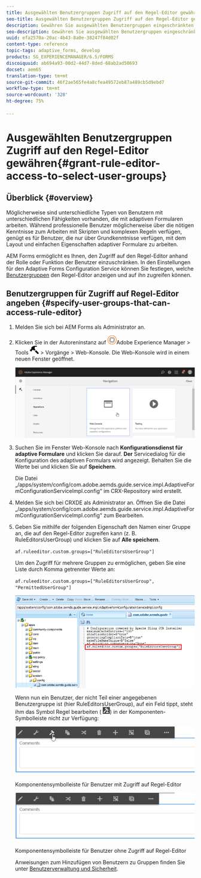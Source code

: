```yaml
---
title: Ausgewählten Benutzergruppen Zugriff auf den Regel-Editor gewähren
seo-title: Ausgewählten Benutzergruppen Zugriff auf den Regel-Editor gewähren
description: Gewähren Sie ausgewählten Benutzergruppen eingeschränkten Zugriff auf den Regel-Editor.
seo-description: Gewähren Sie ausgewählten Benutzergruppen eingeschränkten Zugriff auf den Regel-Editor.
uuid: efa2570a-20ac-4b43-8a0e-38247f84d02f
content-type: reference
topic-tags: adaptive_forms, develop
products: SG_EXPERIENCEMANAGER/6.5/FORMS
discoiquuid: ab694a93-00d2-44d7-8ded-68ab2ad50693
docset: aem65
translation-type: tm+mt
source-git-commit: 46f2ae565fe4a8cfea49572eb87a489cb5d9ebd7
workflow-type: tm+mt
source-wordcount: '328'
ht-degree: 75%

---
```



# Ausgewählten Benutzergruppen Zugriff auf den Regel-Editor gewähren{#grant-rule-editor-access-to-select-user-groups}

## Überblick {#overview}

Möglicherweise sind unterschiedliche Typen von Benutzern mit unterschiedlichen Fähigkeiten vorhanden, die mit adaptiven Formularen arbeiten. Während professionelle Benutzer möglicherweise über die nötigen Kenntnisse zum Arbeiten mit Skripten und komplexen Regeln verfügen, genügt es für Benutzer, die nur über Grundkenntnisse verfügen, mit dem Layout und einfachen Eigenschaften adaptiver Formulare zu arbeiten.

AEM Forms ermöglicht es Ihnen, den Zugriff auf den Regel-Editor anhand der Rolle oder Funktion der Benutzer einzuschränken. In den Einstellungen für den Adaptive Forms Configuration Service können Sie festlegen, welche [Benutzergruppen](/help/sites-administering/security.md) den Regel-Editor anzeigen und auf ihn zugreifen können.

## Benutzergruppen für Zugriff auf Regel-Editor angeben {#specify-user-groups-that-can-access-rule-editor}

1. Melden Sie sich bei AEM Forms als Administrator an.
1. Klicken Sie in der Autoreninstanz auf ![adobeexperiencemanager](assets/adobeexperiencemanager.png)Adobe Experience Manager > Tools ![hammer](assets/hammer.png) > Vorgänge > Web-Konsole. Die Web-Konsole wird in einem neuen Fenster geöffnet.

   ![1-2](assets/1-2.png)

1. Suchen Sie im Fenster Web-Konsole nach **Konfigurationsdienst für adaptive Formulare** und klicken Sie darauf. **Der** Servicedialog für die Konfiguration des adaptiven Formulars wird angezeigt. Behalten Sie die Werte bei und klicken Sie auf **Speichern**.

   Die Datei „/apps/system/config/com.adobe.aemds.guide.service.impl.AdaptiveFormConfigurationServiceImpl.config“ im CRX-Repository wird erstellt.

1. Melden Sie sich bei CRXDE als Administrator an. Öffnen Sie die Datei „/apps/system/config/com.adobe.aemds.guide.service.impl.AdaptiveFormConfigurationServiceImpl.config“ zum Bearbeiten.
1. Geben Sie mithilfe der folgenden Eigenschaft den Namen einer Gruppe an, die auf den Regel-Editor zugreifen kann (z. B. RuleEditorsUserGroup) und klicken Sie auf **Alle speichern**.

   `af.ruleeditor.custom.groups=["RuleEditorsUserGroup"]`

   Um den Zugriff für mehrere Gruppen zu ermöglichen, geben Sie eine Liste durch Komma getrennter Werte an:

   `af.ruleeditor.custom.groups=["RuleEditorsUserGroup", "PermittedUserGroup"]`

   ![Benutzer erstellen](assets/create_user_new.png)

   Wenn nun ein Benutzer, der nicht Teil einer angegebenen Benutzergruppe ist (hier RuleEditorsUserGroup), auf ein Feld tippt, steht ihm das Symbol Regel bearbeiten ( ![edit-rules1](assets/edit-rules1.png)) in der Komponenten-Symbolleiste nicht zur Verfügung:

   ![componentStuolbarwither](assets/componentstoolbarwithre.png)

   Komponentensymbolleiste für Benutzer mit Zugriff auf Regel-Editor

   ![componentStuolbarwithouter](assets/componentstoolbarwithoutre.png)

   Komponentensymbolleiste für Benutzer ohne Zugriff auf Regel-Editor

   Anweisungen zum Hinzufügen von Benutzern zu Gruppen finden Sie unter [Benutzerverwaltung und Sicherheit](/help/sites-administering/security.md).

